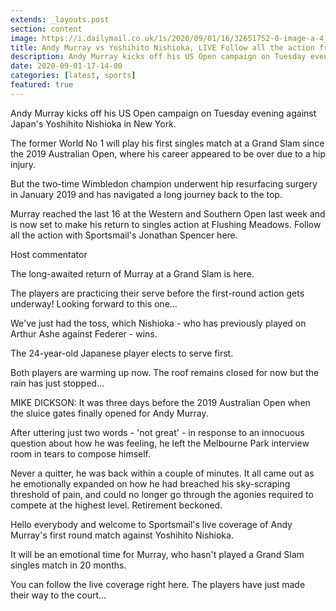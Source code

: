 ```yaml
---
extends: _layouts.post
section: content
image: https://i.dailymail.co.uk/1s/2020/09/01/16/32651752-0-image-a-4_1598975906727.jpg 
title: Andy Murray vs Yoshihito Nishioka, LIVE Follow all the action from New York 
description: Andy Murray kicks off his US Open campaign on Tuesday evening against Japans Yoshihito Nishioka in New York. Follow all the action with Sportsmails Jonathan Spencer here. 
date: 2020-09-01-17-14-00 
categories: [latest, sports] 
featured: true 
--- 
```

Andy Murray kicks off his US Open campaign on Tuesday evening against Japan's Yoshihito Nishioka in New York.

The former World No 1 will play his first singles match at a Grand Slam since the 2019 Australian Open, where his career appeared to be over due to a hip injury.

But the two-time Wimbledon champion underwent hip resurfacing surgery in January 2019 and has navigated a long journey back to the top.

Murray reached the last 16 at the Western and Southern Open last week and is now set to make his return to singles action at Flushing Meadows. Follow all the action with Sportsmail's Jonathan Spencer here. 

Host commentator

The long-awaited return of Murray at a Grand Slam is here. 

The players are practicing their serve before the first-round action gets underway! Looking forward to this one...

We've just had the toss, which Nishioka - who has previously played on Arthur Ashe against Federer - wins.

The 24-year-old Japanese player elects to serve first.

Both players are warming up now. The roof remains closed for now but the rain has just stopped...

MIKE DICKSON: It was three days before the 2019 Australian Open when the sluice gates finally opened for Andy Murray.

After uttering just two words - 'not great' - in response to an innocuous question about how he was feeling, he left the Melbourne Park interview room in tears to compose himself.

Never a quitter, he was back within a couple of minutes. It all came out as he emotionally expanded on how he had breached his sky-scraping threshold of pain, and could no longer go through the agonies required to compete at the highest level. Retirement beckoned.

Hello everybody and welcome to Sportsmail's live coverage of Andy Murray's first round match against Yoshihito Nishioka.

It will be an emotional time for Murray, who hasn't played a Grand Slam singles match in 20 months.

You can follow the live coverage right here. The players have just made their way to the court...

